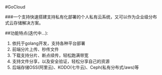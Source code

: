 #GoCloud 

###一个支持快速搭建支持私有化部署的个人私有云系统，又可以作为企业级分布式云存储解决方案。

##功能特点(迭代中...):
1. 依托于golang开发，支持各种平台部署
2. 前端分片上传、秒传文件
3. 下载支持分片、断点续传，轻松跑满带宽
4. 支持文件分享，以及安全验证，轻松分享自己的资源
4. 后端存储OSS(阿里云)、KODO(七牛云)、Ceph(私有分布式/aws)等


